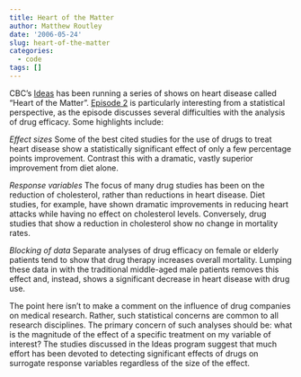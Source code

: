 ```yaml
---
title: Heart of the Matter
author: Matthew Routley
date: '2006-05-24'
slug: heart-of-the-matter
categories:
  - code
tags: []
---
```


<p>CBC&#8217;s <a href="http://www.cbc.ca/ideas/">Ideas</a> has been running a series of shows on heart disease called &#8220;Heart of the Matter&#8221;. <a href="http://odeo.com/audio/1168359/view">Episode 2</a> is particularly interesting from a statistical perspective, as the episode discusses several difficulties with the analysis of drug efficacy. Some highlights include:</p>

<p><em>Effect sizes</em> Some of the best cited studies for the use of drugs to treat heart disease show a statistically significant effect of only a few percentage points improvement. Contrast this with a dramatic, vastly superior improvement from diet alone.</p>

<p><em>Response variables</em> The focus of many drug studies has been on the reduction of cholesterol, rather than reductions in heart disease. Diet studies, for example, have shown dramatic improvements in reducing heart attacks while having no effect on cholesterol levels. Conversely, drug studies that show a reduction in cholesterol show no change in mortality rates.</p>

<p><em>Blocking of data</em> Separate analyses of drug efficacy on female or elderly patients tend to show that drug therapy increases overall mortality. Lumping these data in with the traditional middle-aged male patients removes this effect and, instead, shows a significant decrease in heart disease with drug use.</p>

<p>The point here isn&#8217;t to make a comment on the influence of drug companies on medical research. Rather, such statistical concerns are common to all research disciplines. The primary concern of such analyses should be: what is the magnitude of the effect of a specific treatment on my variable of interest? The studies discussed in the Ideas program suggest that much effort has been devoted to detecting significant effects of drugs on surrogate response variables regardless of the size of the effect.</p>